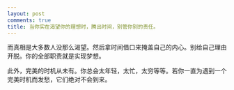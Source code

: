 ```yaml
---
layout: post
comments: true
title: 当你实在渴望你的理想时，腾出时间，别管你别的责任。
---
```




而真相是大多数人没那么渴望。然后拿时间借口来掩盖自己的内心。别给自己理由开脱。你的全部职责就是实现梦想。



此外，完美的时机从未有。你总会太年轻，太忙，太穷等等。若你一直为遇到一个完美时机而发愁，它们绝对不会到来。

